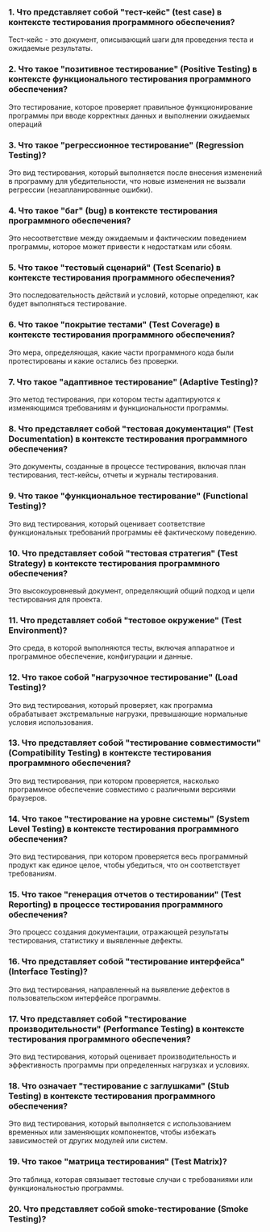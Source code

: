 ### 1. Что представляет собой "тест-кейс" (test case) в контексте тестирования программного обеспечения?
Тест-кейс - это документ, описывающий шаги для проведения теста и ожидаемые результаты.
### 2. Что такое "позитивное тестирование" (Positive Testing) в контексте функционального тестирования программного обеспечения?
Это тестирование, которое проверяет правильное функционирование программы при вводе корректных данных и выполнении ожидаемых операций
### 3. Что такое "регрессионное тестирование" (Regression Testing)?
Это вид тестирования, который выполняется после внесения изменений в программу для убедительности, что новые изменения не вызвали регрессии (незапланированные ошибки).
### 4. Что такое "баг" (bug) в контексте тестирования программного обеспечения?
Это несоответствие между ожидаемым и фактическим поведением программы, которое может привести к недостаткам или сбоям.
### 5. Что такое "тестовый сценарий" (Test Scenario) в контексте тестирования программного обеспечения?
Это последовательность действий и условий, которые определяют, как будет выполняться тестирование.
### 6. Что такое "покрытие тестами" (Test Coverage) в контексте тестирования программного обеспечения?
Это мера, определяющая, какие части программного кода были протестированы и какие остались без проверки.
### 7. Что такое "адаптивное тестирование" (Adaptive Testing)?
Это метод тестирования, при котором тесты адаптируются к изменяющимся требованиям и функциональности программы.
### 8. Что представляет собой "тестовая документация" (Test Documentation) в контексте тестирования программного обеспечения?
Это документы, созданные в процессе тестирования, включая план тестирования, тест-кейсы, отчеты и журналы тестирования.
### 9. Что такое "функциональное тестирование" (Functional Testing)?
Это вид тестирования, который оценивает соответствие функциональных требований программы её фактическому поведению.
### 10. Что представляет собой "тестовая стратегия" (Test Strategy) в контексте тестирования программного обеспечения?
Это высокоуровневый документ, определяющий общий подход и цели тестирования для проекта.
### 11. Что представляет собой "тестовое окружение" (Test Environment)?
Это среда, в которой выполняются тесты, включая аппаратное и программное обеспечение, конфигурации и данные.
### 12. Что такое собой "нагрузочное тестирование" (Load Testing)?
Это вид тестирования, который проверяет, как программа обрабатывает экстремальные нагрузки, превышающие нормальные условия использования.
### 13. Что представляет собой "тестирование совместимости" (Compatibility Testing) в контексте тестирования программного обеспечения?
Это вид тестирования, при котором проверяется, насколько программное обеспечение совместимо с различными версиями браузеров.
### 14. Что такое "тестирование на уровне системы" (System Level Testing) в контексте тестирования программного обеспечения? 
Это вид тестирования, при котором проверяется весь программный продукт как единое целое, чтобы убедиться, что он соответствует требованиям.
### 15. Что такое "генерация отчетов о тестировании" (Test Reporting) в процессе тестирования программного обеспечения?
Это процесс создания документации, отражающей результаты тестирования, статистику и выявленные дефекты.
### 16. Что представляет собой "тестирование интерфейса" (Interface Testing)? 
Это вид тестирования, направленный на выявление дефектов в пользовательском интерфейсе программы.
### 17. Что представляет собой "тестирование производительности" (Performance Testing) в контексте тестирования программного обеспечения?
Это вид тестирования, который оценивает производительность и эффективность программы при определенных нагрузках и условиях.
### 18. Что означает "тестирование с заглушками" (Stub Testing) в контексте тестирования программного обеспечения? 
Это вид тестирования, который выполняется с использованием временных или заменяющих компонентов, чтобы избежать зависимостей от других модулей или систем.
### 19. Что такое "матрица тестирования" (Test Matrix)?
Это таблица, которая связывает тестовые случаи с требованиями или функциональностью программы.
### 20. Что представляет собой smoke-тестирование (Smoke Testing)? 
